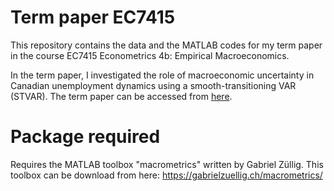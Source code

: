 # Term paper EC7415 
This repository contains the data and the MATLAB codes for my term paper in the course EC7415 Econometrics 4b: Empirical Macroeconomics. 

In the term paper, I investigated the role of macroeconomic uncertainty in Canadian unemployment dynamics using a smooth-transitioning VAR (STVAR). The term paper can be accessed from [here](https://www.dropbox.com/s/5wenvhuf6t7g1v8/Term_paper_EC7415_LM.pdf?dl=0).

# Package required
Requires the MATLAB toolbox "macrometrics" written by Gabriel Züllig. This toolbox can be download from here: https://gabrielzuellig.ch/macrometrics/ 
